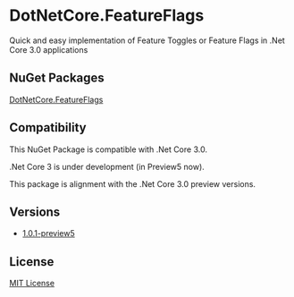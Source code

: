 # **DotNetCore.FeatureFlags**
Quick and easy implementation of Feature Toggles or Feature Flags in .Net Core 3.0 applications

## NuGet Packages
[DotNetCore.FeatureFlags](https://www.nuget.org/packages/DotNetCore.FeatureFlags/)

## Compatibility
This NuGet Package is compatible with .Net Core 3.0.

.Net Core 3 is under development (in Preview5 now).

This package is alignment with the .Net Core 3.0 preview versions.

## Versions
- [1.0.1-preview5](https://www.nuget.org/packages/DotNetCore.FeatureFlags/1.0.1-preview5)

## License
[MIT License](https://licenses.nuget.org/MIT)

